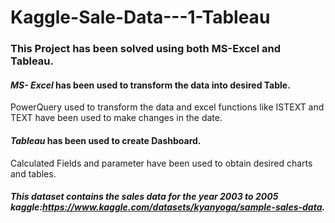 # Kaggle-Sale-Data---1-Tableau
### This Project has been solved using both MS-Excel and Tableau.
#### _MS- Excel_ has been used to transform the data into desired Table.
PowerQuery used to transform the data and excel functions like ISTEXT and TEXT have been used to make changes in the date.
#### _Tableau_ has been used to create Dashboard.
Calculated Fields and parameter have been used to obtain desired charts and tables.

##### This dataset contains the sales data for the year 2003 to 2005 kaggle:https://www.kaggle.com/datasets/kyanyoga/sample-sales-data.
